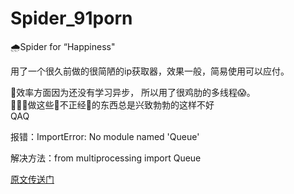 # Spider_91porn
🌧️Spider for  “Happiness"
  
用了一个很久前做的很简陋的ip获取器，效果一般，简易使用可以应付。

🚀效率方面因为还没有学习异步， 所以用了很鸡肋的多线程😱。   
🙅🙅‍♂️做这些🔞不正经🙈的东西总是兴致勃勃的这样不好  
QAQ


报错：ImportError: No module named 'Queue'

解决方法：from multiprocessing import Queue

[原文传送门](http://stackoverflow.com/questions/33432426/importerror-no-module-named-queue)

